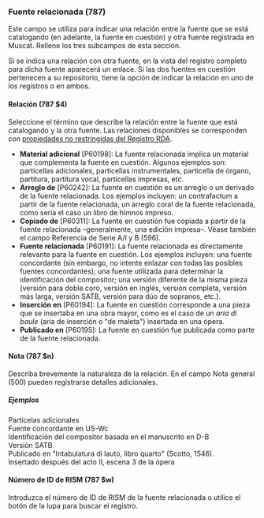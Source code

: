 ### Fuente relacionada (787)

Este campo se utiliza para indicar una relación entre la fuente que se está catalogando (en adelante, la fuente en cuestión) y otra fuente registrada en Muscat. Rellene los tres subcampos de esta sección.

  

Si se indica una relación con otra fuente, en la vista del registro completo para dicha fuente aparecerá un enlace. Si las dos fuentes en cuestión pertenecen a su repositorio, tiene la opción de indicar la relación en uno de los registros o en ambos.

#### Relación (787 $4)
Seleccione el término que describe la relación entre la fuente que está catalogando y la otra fuente. Las relaciones disponibles se corresponden con [propiedades no restringidas del Registro RDA](http://www.rdaregistry.info/Elements/u/).  

- **Material adicional** [P60198]: La fuente relacionada implica un material que complementa la fuente en cuestión. Algunos ejemplos son: particellas adicionales, particellas instrumentales, particella de órgano, partitura, partitura vocal, particellas impresas, etc.
- **Arreglo de** [P60242]: La fuente en cuestión es un arreglo o un derivado de la fuente relacionada. Los ejemplos incluyen: un contrafactum a partir de la fuente relacionada, un arreglo coral de la fuente relacionada, como sería el caso un libro de himnos impreso.
- **Copiado de** [P60311]: La fuente en cuestión fue copiada a partir de la fuente relacionada –generalmente, una edición impresa–. Véase también el campo Referencia de Serie A/I y B (596).
- **Fuente relacionada** [P60191]: La fuente relacionada es directamente relevante para la fuente en cuestión. Los ejemplos incluyen: una fuente concordante (sin embargo, no intente enlazar con todas las posibles fuentes concordantes); una fuente utilizada para determinar la identificación del compositor; una versión diferente de la misma pieza (versión para doble coro, versión en inglés, versión completa, versión más larga, versión SATB, versión para dúo de sopranos, etc.).
- **Inserción en** [P60194]: La fuente en cuestión corresponde a una pieza que se insertaba en una obra mayor, como es el caso de un _aria di baule_ (aria de inserción o "de maleta") insertada en una ópera.
- **Publicado en** [P60195]: La fuente en cuestión fue publicada como parte de la fuente relacionada.

#### Nota (787 $n)
Describa brevemente la naturaleza de la relación. En el campo Nota general (500) pueden registrarse detalles adicionales.  
  
##### Ejemplos  
Particelas adicionales  
Fuente concordante en US-Wc  
Identificación del compositor basada en el manuscrito en D-B  
Versión SATB  
Publicado en "Intabulatura di lauto, libro quarto" (Scotto, 1546).  
Insertado después del acto II, escena 3 de la ópera  

#### Número de ID de RISM (787 $w)
Introduzca el número de ID de RISM de la fuente relacionada o utilice el botón de la lupa para buscar el registro.